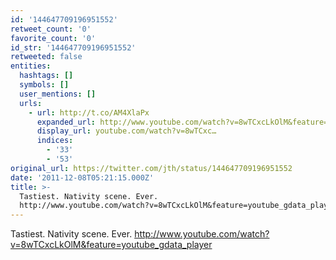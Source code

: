 ```yaml
---
id: '144647709196951552'
retweet_count: '0'
favorite_count: '0'
id_str: '144647709196951552'
retweeted: false
entities:
  hashtags: []
  symbols: []
  user_mentions: []
  urls:
    - url: http://t.co/AM4XlaPx
      expanded_url: http://www.youtube.com/watch?v=8wTCxcLkOlM&feature=youtube_gdata_player
      display_url: youtube.com/watch?v=8wTCxc…
      indices:
        - '33'
        - '53'
original_url: https://twitter.com/jth/status/144647709196951552
date: '2011-12-08T05:21:15.000Z'
title: >-
  Tastiest. Nativity scene. Ever. 
  http://www.youtube.com/watch?v=8wTCxcLkOlM&feature=youtube_gdata_player
---
```


Tastiest. Nativity scene. Ever.  http://www.youtube.com/watch?v=8wTCxcLkOlM&feature=youtube_gdata_player